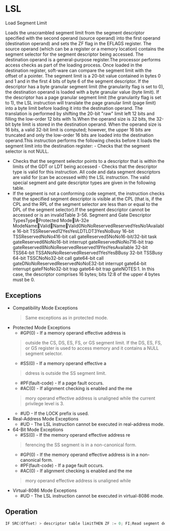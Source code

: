 # LSL

Load Segment Limit

Loads the unscrambled segment limit from the segment descriptor specified with the second operand (source operand) into the first operand (destination operand) and sets the ZF flag in the EFLAGS register.
The source operand (which can be a register or a memory location) contains the segment selector for the segment descriptor being accessed.
The destination operand is a general-purpose register.The processor performs access checks as part of the loading process.
Once loaded in the destination register, soft-ware can compare the segment limit with the offset of a pointer.
The segment limit is a 20-bit value contained in bytes 0 and 1 and in the first 4 bits of byte 6 of the segment descriptor.
If the descriptor has a byte granular segment limit (the granularity flag is set to 0), the destination operand is loaded with a byte granular value (byte limit).
If the descriptor has a page granular segment limit (the granularity flag is set to 1), the LSL instruction will translate the page granular limit (page limit) into a byte limit before loading it into the destination operand.
The translation is performed by shifting the 20-bit "raw" limit left 12 bits and filling the low-order 12 bits with 1s.When the operand size is 32 bits, the 32-bit byte limit is stored in the destination operand.
When the operand size is 16 bits, a valid 32-bit limit is computed; however, the upper 16 bits are truncated and only the low-order 16 bits are loaded into the destination operand.This instruction performs the following checks before it loads the segment limit into the destination register:  - Checks that the segment selector is not NULL.
- Checks that the segment selector points to a descriptor that is within the limits of the GDT or LDT being accessed - Checks that the descriptor type is valid for this instruction.
All code and data segment descriptors are valid for (can be accessed with) the LSL instruction.
The valid special segment and gate descriptor types are given in the following table.
 - If the segment is not a conforming code segment, the instruction checks that the specified segment descriptor is visible at the CPL (that is, if the CPL and the RPL of the segment selector are less than or equal to the DPL of the segment selector).If the segment descriptor cannot be accessed or is an invalidTable 3-56.
 Segment and Gate Descriptor TypesTypeProtected ModeIA-32e ModeNameValidNameValid0NoNoReservedReservedYesNo1Available 16-bit TSSReserved12YesYesLDTLDT3YesNoBusy 16-bit TSSReservedNoNo416-bit call gateReserved5NoNo16-bit/32-bit task gateReserved6NoNo16-bit interrupt gateReservedNoNo716-bit trap gateReserved8NoNoReservedReserved19YesYesAvailable 32-bit TSS64-bit TSSANoNoReservedReserved1YesYesBBusy 32-bit TSSBusy 64-bit TSSCNoNo32-bit call gate64-bit call gateDNoNoReservedReservedNoNoE32-bit interrupt gate64-bit interrupt gateFNoNo32-bit trap gate64-bit trap gateNOTES:1.
In this case, the descriptor comprises 16 bytes; bits 12:8 of the upper 4 bytes must be 0.

## Exceptions

- Compatibility Mode Exceptions
  > Same exceptions as in protected mode.
- Protected Mode Exceptions
  - #GP(0) - If a memory operand effective address is
  > outside the CS, DS, ES, FS, or GS segment limit.
  > If the DS, ES, FS, or GS register is used to access memory and it contains a NULL segment 
  > selector.
  - #SS(0) - If a memory operand effective a
  > ddress is outside the SS segment limit.
  - #PF(fault-code) - If a page fault occurs.
  - #AC(0) - If alignment checking is enabled and the me
  > mory operand effective address is unaligned while 
  > the current privilege level is 3. 
  - #UD - If the LOCK prefix is used.
- Real-Address Mode Exceptions
  - #UD - The LSL instruction cannot be executed in real-address mode.
- 64-Bit Mode Exceptions
  - #SS(0) - If the memory operand effective address re
  > ferencing the SS segment is in a non-canonical 
  > form.
  - #GP(0) - If the memory operand effective address is in a non-canonical form.
  - #PF(fault-code) - If a page fault occurs.
  - #AC(0) - If alignment checking is enabled and the me
  > mory operand effective address is unaligned while 
- Virtual-8086 Mode Exceptions
  - #UD - The LSL instruction cannot be executed in virtual-8086 mode.

## Operation

```C
IF SRC(Offset) > descriptor table limitTHEN ZF := 0; FI;Read segment descriptor; IF SegmentDescriptor(Type) conforming code segmentand (CPL > DPL) OR (RPL > DPL)or Segment type is not valid for instructionTHENZF := 0;ELSEtemp := SegmentLimit([SRC]);IF (SegmentDescriptor(G) = 1)THEN temp := (temp << 12) OR 00000FFFH;= 32 ELSE IF OperandSize THEN DEST := temp; FI;=ELSE IF OperandSize  64 (* REX.W used *)THEN DEST := temp(* Zero-extended *); FI;= ELSE (* OperandSize 16 *)DEST := temp AND FFFFH;FI;FI;
```
